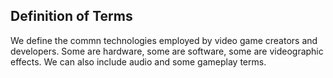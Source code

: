 ## Definition of Terms
We define the commn technologies employed by video game creators and developers. Some are hardware, some are software, some are videographic effects.
We can also include audio and some gameplay terms.

